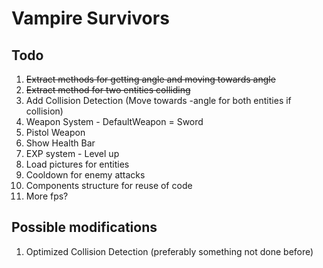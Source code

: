 # Vampire Survivors

## Todo
1. ~~Extract methods for getting angle and moving towards angle~~
2. ~~Extract method for two entities colliding~~
3. Add Collision Detection (Move towards -angle for both entities if collision) 
4. Weapon System - DefaultWeapon = Sword
5. Pistol Weapon
6. Show Health Bar
7. EXP system - Level up
8. Load pictures for entities
9. Cooldown for enemy attacks
10. Components structure for reuse of code
11. More fps?








## Possible modifications
1. Optimized Collision Detection (preferably something not done before)
